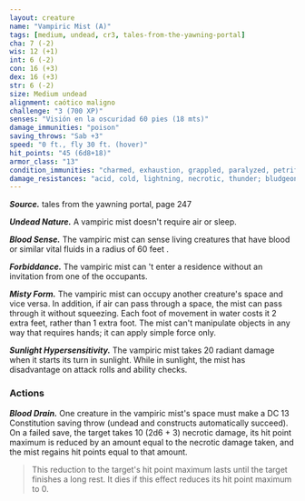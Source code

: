 ```yaml
---
layout: creature
name: "Vampiric Mist (A)"
tags: [medium, undead, cr3, tales-from-the-yawning-portal]
cha: 7 (-2)
wis: 12 (+1)
int: 6 (-2)
con: 16 (+3)
dex: 16 (+3)
str: 6 (-2)
size: Medium undead
alignment: caótico maligno
challenge: "3 (700 XP)"
senses: "Visión en la oscuridad 60 pies (18 mts)"
damage_immunities: "poison"
saving_throws: "Sab +3"
speed: "0 ft., fly 30 ft. (hover)"
hit_points: "45 (6d8+18)"
armor_class: "13"
condition_immunities: "charmed, exhaustion, grappled, paralyzed, petrified, poisoned, prone, restrained"
damage_resistances: "acid, cold, lightning, necrotic, thunder; bludgeoning, piercing, and slashing from nonmagical attacks"
---
```


***Source.*** tales from the yawning portal,  page 247

***Undead Nature.*** A vampiric mist doesn't require air or sleep.

***Blood Sense.*** The vampiric mist can sense living creatures that have blood or similar vital fluids in a radius of 60 feet .

***Forbiddance.*** The vampiric mist can 't enter a residence without an invitation from one of the occupants.

***Misty Form.*** The vampiric mist can occupy another creature's space and vice versa. In addition, if air can pass through a space, the mist can pass through it without squeezing. Each foot of movement in water costs it 2 extra feet, rather than 1 extra foot. The mist can't manipulate objects in any way that requires hands; it can apply simple force only.

***Sunlight Hypersensitivity.*** The vampiric mist takes 20 radiant damage when it starts its turn in sunlight. While in sunlight, the mist has disadvantage on attack rolls and ability checks.

### Actions

***Blood Drain.*** One creature in the vampiric mist's space must make a DC 13 Constitution saving throw (undead and constructs automatically succeed). On a failed save, the target takes 10 (2d6 + 3) necrotic damage, its hit point maximum is reduced by an amount equal to the necrotic damage taken, and the mist regains hit points equal to that amount.

>This reduction to the target's hit point maximum lasts until the target finishes a long rest. It dies if this effect reduces its hit point maximum to 0.